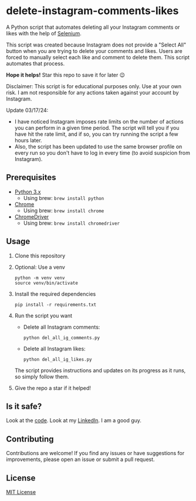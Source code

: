# delete-instagram-comments-likes

A Python script that automates deleting all your Instagram comments or likes with the help of [Selenium](https://github.com/SeleniumHQ/selenium).

This script was created because Instagram does not provide a "Select All" button when you are trying to delete your comments and likes. Users are forced to manually select each like and comment to delete them. This script automates that process.

**Hope it helps!** Star this repo to save it for later :wink:

Disclaimer: This script is for educational purposes only. Use at your own risk. I am not responsible for any actions taken against your account by Instagram.

Update 03/17/24:

- I have noticed Instagram imposes rate limits on the number of actions you can perform in a given time period. The script will tell you if you have hit the rate limit, and if so, you can try running the script a few hours later.
- Also, the script has been updated to use the same browser profile on every run so you don't have to log in every time (to avoid suspicion from Instagram).

## Prerequisites

- [Python 3.x](https://www.python.org/downloads/)
  - Using brew: `brew install python`
- [Chrome](https://www.google.com/intl/en_us/chrome/)
  - Using brew: `brew install chrome`
- [ChromeDriver](https://chromedriver.chromium.org/downloads)
  - Using brew: `brew install chromedriver`

## Usage

1. Clone this repository
2. Optional: Use a venv

    ```shell
    python -m venv venv
    source venv/bin/activate
    ```

3. Install the required dependencies

    ```shell
    pip install -r requirements.txt
    ```

4. Run the script you want

    - Delete all Instagram comments:

      ```shell
      python del_all_ig_comments.py
      ```

    - Delete all Instagram likes:

      ```shell
      python del_all_ig_likes.py
      ```

    The script provides instructions and updates on its progress as it runs, so simply follow them.

5. Give the repo a star if it helped!

## Is it safe?

Look at the [code](del_all_ig_comments.py). Look at my [LinkedIn](https://www.linkedin.com/in/kenneth-kwan-6bb396262). I am a good guy.

## Contributing

Contributions are welcome! If you find any issues or have suggestions for improvements, please open an issue or submit a pull request.

## License

[MIT License](LICENSE)
